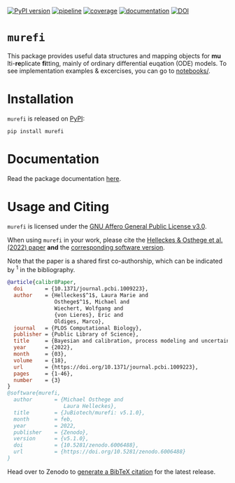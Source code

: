 [![PyPI version](https://img.shields.io/pypi/v/murefi)](https://pypi.org/project/murefi)
[![pipeline](https://github.com/jubiotech/murefi/workflows/pipeline/badge.svg)](https://github.com/jubiotech/murefi/actions)
[![coverage](https://codecov.io/gh/jubiotech/murefi/branch/master/graph/badge.svg)](https://codecov.io/gh/jubiotech/murefi)
[![documentation](https://readthedocs.org/projects/murefi/badge/?version=latest)](https://murefi.readthedocs.io/en/latest/?badge=latest)
[![DOI](https://zenodo.org/badge/353352505.svg)](https://zenodo.org/badge/latestdoi/353352505)

# `murefi`
This package provides useful data structures and mapping objects for __mu__&#x200b;lti-__re__&#x200b;plicate __fi__&#x200b;tting, mainly of ordinary differential euqation (ODE) models.
To see implementation examples & excercises, you can go to [notebooks/](notebooks).

# Installation
`murefi` is released on [PyPI](https://pypi.org/project/murefi/):

```
pip install murefi
```
# Documentation
Read the package documentation [here](https://murefi.readthedocs.io/en/latest/?badge=latest).

# Usage and Citing
`murefi` is licensed under the [GNU Affero General Public License v3.0](https://github.com/jubiotech/murefi/blob/master/LICENSE).

When using `murefi` in your work, please cite the [Helleckes & Osthege et al. (2022) paper](https://doi.org/10.1371/journal.pcbi.1009223) __and__ the [corresponding software version](https://doi.org/10.5281/zenodo.4652911).

Note that the paper is a shared first co-authorship, which can be indicated by <sup>1</sup> in the bibliography.

```bibtex
@article{calibr8Paper,
  doi       = {10.1371/journal.pcbi.1009223},
  author    = {Helleckes$^1$, Laura Marie and
               Osthege$^1$, Michael and
               Wiechert, Wolfgang and
               {von Lieres}, Eric and
               Oldiges, Marco},
  journal   = {PLOS Computational Biology},
  publisher = {Public Library of Science},
  title     = {Bayesian and calibration, process modeling and uncertainty quantification in biotechnology},
  year      = {2022},
  month     = {03},
  volume    = {18},
  url       = {https://doi.org/10.1371/journal.pcbi.1009223},
  pages     = {1-46},
  number    = {3}
}
@software{murefi,
  author       = {Michael Osthege and
                  Laura Helleckes},
  title        = {JuBiotech/murefi: v5.1.0},
  month        = feb,
  year         = 2022,
  publisher    = {Zenodo},
  version      = {v5.1.0},
  doi          = {10.5281/zenodo.6006488},
  url          = {https://doi.org/10.5281/zenodo.6006488}
}
```

Head over to Zenodo to [generate a BibTeX citation](https://doi.org/10.5281/zenodo.4652911) for the latest release.
